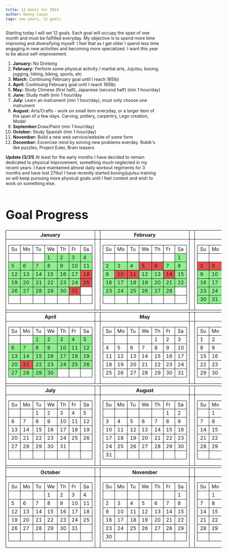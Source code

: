 ```yaml
---
title: 12 Goals for 2014
author: Kenny Cason
tags: new years, 12 goals
---
```


Starting today I will set 12 goals. Each goal will occupy the span of one month and must be fulfilled everyday. My objective is to spend more time improving and diversifying myself. I feel that as I get older I spend less time engaging in new activities and becoming more specialized. I want this year to be about self-improvement.

<ol>
	<li><b>January:</b> No Drinking</li>
	<li><b>February:</b> Perform some physical activity / martial arts, Jujutsu, boxing, jogging, hiking, biking, sports, etc</li>
	<li><b>March:</b> Continuing February goal until I reach 185lb)</li>
	<li><b>April:</b> Continuing February goal until I reach 185lb)</li>
	<li><b>May:</b> Study Chinese (first half), Japanese (second half) (min 1 hour/day)</li>
	<li><b>June:</b> Study math (min 1 hour/day</li>
	<li><b>July:</b> Learn an instrument (min 1 hour/day), must only choose one instrument</li>
	<li><b>August:</b> Arts/Crafts - work on small item everyday, or a larger item of the span of a few days. Carving, pottery, carpentry, Lego creation, Model</li>
	<li><b>September:</b>Draw/Paint (min 1 hour/day)</li>
	<li><b>October:</b> Study Spanish (min 1 hour/day)</li>
	<li><b>November:</b> Build a new web service/website of some form</li>
	<li><b>December:</b> Excercise mind by solving new problems everday. Rubik's like puzzles, Project Euler, Brain teasers</li>
</ol>

**Update (3/31)** At least for the early months I have decided to remain dedicated to physical improvement, something much neglected in my recent years. I have maintained almost daily workout regiments for 3 months and have lost 27lbs! I have recently started boxing/jujutsu training so will keep pursuing more physical goals until I feel content and wish to work on something else.


<div id=calarea><div><h1>Goal Progress</h1></div>
<table id=mct1 class="ct1 cl2 cp5 cc4 cd1 cf4 ci5 cu4 cj1 mct" cellspacing=0><tr><th>January</th><td class=cz></td><th>February</th><td class=cz></td><th>March</th></tr><tr><td class="cbm cba tc cbo"><table class="ca ca1"><tr class=cl><td>Su</td><td>Mo</td><td>Tu</td><td>We</td><td>Th</td><td>Fr</td><td class=cr>Sa</td></tr><tr><td>&nbsp;</td><td>&nbsp;</td><td>&nbsp;</td><td class="yes">1</td><td class="yes">2</td><td class="yes">3</td><td class="cr yes">4</td></tr><tr><td class="yes">5</td><td class="yes">6</td><td class="yes">7</td><td class="yes">8</td><td class="yes">9</td><td class="yes">10</td><td class="cr yes">11</td></tr><tr><td class="yes">12</td><td class="yes">13</td><td class="yes">14</td><td class="yes">15</td><td class="yes">16</td><td class="yes">17</td><td class="cr no">18</td></tr><tr><td class="yes">19</td><td class="yes">20</td><td class="yes">21</td><td class="yes">22</td><td class="yes">23</td><td class="yes">24</td><td class="cr no">25</td></tr><tr><td class="yes">26</td><td class="yes">27</td><td class="yes">28</td><td class="yes">29</td><td class="yes">30</td><td class="no">31</td><td class=cr>&nbsp;</td></tr><tr class=cb><td>&nbsp;</td><td>&nbsp;</td><td>&nbsp;</td><td>&nbsp;</td><td>&nbsp;</td><td>&nbsp;</td><td class=cr>&nbsp;</td></tr></table></td><td class=cz></td><td class="cbm cba tc cbo"><table class="ca ca1"><tr class=cl><td>Su</td><td>Mo</td><td>Tu</td><td>We</td><td>Th</td><td>Fr</td><td class=cr>Sa</td></tr><tr><td>&nbsp;</td><td>&nbsp;</td><td>&nbsp;</td><td>&nbsp;</td><td>&nbsp;</td><td>&nbsp;</td><td class="cr yes">1</td></tr><tr><td class="yes">2</td><td class="yes">3</td><td class="yes">4</td><td class="no">5</td><td class="no">6</td><td class="yes">7</td><td class="cr yes">8</td></tr><tr><td class="yes">9</td><td class="no">10</td><td class="no">11</td><td class="yes">12</td><td class="yes">13</td><td class="no">14</td><td class="cr yes">15</td></tr><tr><td class="yes">16</td><td class="yes">17</td><td class="yes">18</td><td class="yes">19</td><td class="yes">20</td><td class="yes">21</td><td class="cr yes">22</td></tr><tr><td class="yes">23</td><td class="yes">24</td><td class="yes">25</td><td class="yes">26</td><td class="yes">27</td><td class="yes">28</td><td class=cr>&nbsp;</td></tr><tr class=cb><td>&nbsp;</td><td>&nbsp;</td><td>&nbsp;</td><td>&nbsp;</td><td>&nbsp;</td><td>&nbsp;</td><td class=cr>&nbsp;</td></tr></table></td><td class=cz></td><td class="cbm cba tc cbo"><table class="ca ca1"><tr class=cl><td>Su</td><td>Mo</td><td>Tu</td><td>We</td><td>Th</td><td>Fr</td><td class=cr>Sa</td></tr><tr><td>&nbsp;</td><td>&nbsp;</td><td>&nbsp;</td><td>&nbsp;</td><td>&nbsp;</td><td>&nbsp;</td><td class="cr yes">1</td></tr><tr><td class="no">2</td><td class="no">3</td><td class="yes">4</td><td class="yes">5</td><td class="yes">6</td><td class="yes">7</td><td class="cr yes">8</td></tr><tr><td class="yes">9</td><td class="yes">10</td><td class="yes">11</td><td class="yes">12</td><td class="yes">13</td><td class="no">14</td><td class="cr yes">15</td></tr><tr><td class="yes">16</td><td class="yes">17</td><td class="no">18</td><td class="yes">19</td><td class="yes">20</td><td class="yes">21</td><td class="cr no">22</td></tr><tr><td class="yes">23</td><td class="yes">24</td><td class="yes">25</td><td class="no">26</td><td class="yes">27</td><td class="yes">28</td><td class="cr yes">29</td></tr><tr class="cb"><td class="yes">30</td><td class="yes">31</td><td>&nbsp;</td><td>&nbsp;</td><td>&nbsp;</td><td>&nbsp;</td><td class=cr>&nbsp;</td></tr></table></td></tr><tr class=ce><td colspan=5></td></tr><tr><th>April</th><td class=cz></td><th>May</th><td class=cz></td><th>June</th></tr><tr><td class="cbm cba tc cbo"><table class="ca ca1"><tr class=cl><td>Su</td><td>Mo</td><td>Tu</td><td>We</td><td>Th</td><td>Fr</td><td class=cr>Sa</td></tr><tr><td>&nbsp;</td><td>&nbsp;</td><td class="yes">1</td><td class="yes">2</td><td class="yes">3</td><td class="yes">4</td><td class="cr yes">5</td></tr><tr><td class="yes">6</td><td class="yes">7</td><td class="yes">8</td><td class="yes">9</td><td class="yes">10</td><td class="yes">11</td><td class="cr yes">12</td></tr><tr><td class="yes">13</td><td class="yes">14</td><td class="yes">15</td><td class="yes">16</td><td class="yes">17</td><td class="yes">18</td><td class="cr yes">19</td></tr><tr><td class="yes">20</td><td class="no">21</td><td class="yes">22</td><td class="yes">23</td><td class="yes">24</td><td class="yes">25</td><td class="cr yes">26</td></tr><tr class=cb><td class="yes">27</td><td class="yes">28</td><td class="yes">29</td><td class="yes">30</td><td>&nbsp;</td><td>&nbsp;</td><td class=cr>&nbsp;</td></tr></table></td><td class=cz></td><td class="cbm cba tc cbo"><table class="ca ca1"><tr class=cl><td>Su</td><td>Mo</td><td>Tu</td><td>We</td><td>Th</td><td>Fr</td><td class=cr>Sa</td></tr><tr><td>&nbsp;</td><td>&nbsp;</td><td>&nbsp;</td><td>&nbsp;</td><td>1</td><td>2</td><td class=cr>3</td></tr><tr><td>4</td><td>5</td><td>6</td><td>7</td><td>8</td><td>9</td><td class=cr>10</td></tr><tr><td>11</td><td>12</td><td>13</td><td>14</td><td>15</td><td>16</td><td class=cr>17</td></tr><tr><td>18</td><td>19</td><td>20</td><td>21</td><td>22</td><td>23</td><td class=cr>24</td></tr><tr class=cb><td>25</td><td>26</td><td>27</td><td>28</td><td>29</td><td>30</td><td class=cr>31</td></tr></table></td><td class=cz></td><td class="cbm cba tc cbo"><table class="ca ca1"><tr class=cl><td>Su</td><td>Mo</td><td>Tu</td><td>We</td><td>Th</td><td>Fr</td><td class=cr>Sa</td></tr><tr><td>1</td><td>2</td><td>3</td><td>4</td><td>5</td><td>6</td><td class=cr>7</td></tr><tr><td>8</td><td>9</td><td>10</td><td>11</td><td>12</td><td>13</td><td class=cr>14</td></tr><tr><td>15</td><td>16</td><td>17</td><td>18</td><td>19</td><td>20</td><td class=cr>21</td></tr><tr><td>22</td><td>23</td><td>24</td><td>25</td><td>26</td><td>27</td><td class=cr>28</td></tr><tr class=cb><td>29</td><td>30</td><td>&nbsp;</td><td>&nbsp;</td><td>&nbsp;</td><td>&nbsp;</td><td class=cr>&nbsp;</td></tr></table></td></tr><tr class=ce><td colspan=5></td></tr><tr><th>July</th><td class=cz></td><th>August</th><td class=cz></td><th>September</th></tr><tr><td class="cbm cba tc cbo"><table class="ca ca1"><tr class=cl><td>Su</td><td>Mo</td><td>Tu</td><td>We</td><td>Th</td><td>Fr</td><td class=cr>Sa</td></tr><tr><td>&nbsp;</td><td>&nbsp;</td><td>1</td><td>2</td><td>3</td><td>4</td><td class=cr>5</td></tr><tr><td>6</td><td>7</td><td>8</td><td>9</td><td>10</td><td>11</td><td class=cr>12</td></tr><tr><td>13</td><td>14</td><td>15</td><td>16</td><td>17</td><td>18</td><td class=cr>19</td></tr><tr><td>20</td><td>21</td><td>22</td><td>23</td><td>24</td><td>25</td><td class=cr>26</td></tr><tr><td>27</td><td>28</td><td>29</td><td>30</td><td>31</td><td>&nbsp;</td><td class=cr>&nbsp;</td></tr><tr class=cb><td>&nbsp;</td><td>&nbsp;</td><td>&nbsp;</td><td>&nbsp;</td><td>&nbsp;</td><td>&nbsp;</td><td class=cr>&nbsp;</td></tr></table></td><td class=cz></td><td class="cbm cba tc cbo"><table class="ca ca1"><tr class=cl><td>Su</td><td>Mo</td><td>Tu</td><td>We</td><td>Th</td><td>Fr</td><td class=cr>Sa</td></tr><tr><td>&nbsp;</td><td>&nbsp;</td><td>&nbsp;</td><td>&nbsp;</td><td>&nbsp;</td><td>1</td><td class=cr>2</td></tr><tr><td>3</td><td>4</td><td>5</td><td>6</td><td>7</td><td>8</td><td class=cr>9</td></tr><tr><td>10</td><td>11</td><td>12</td><td>13</td><td>14</td><td>15</td><td class=cr>16</td></tr><tr><td>17</td><td>18</td><td>19</td><td>20</td><td>21</td><td>22</td><td class=cr>23</td></tr><tr><td>24</td><td>25</td><td>26</td><td>27</td><td>28</td><td>29</td><td class=cr>30</td></tr><tr class=cb><td>31</td><td>&nbsp;</td><td>&nbsp;</td><td>&nbsp;</td><td>&nbsp;</td><td>&nbsp;</td><td class=cr>&nbsp;</td></tr></table></td><td class=cz></td><td class="cbm cba tc cbo"><table class="ca ca1"><tr class=cl><td>Su</td><td>Mo</td><td>Tu</td><td>We</td><td>Th</td><td>Fr</td><td class=cr>Sa</td></tr><tr><td>&nbsp;</td><td>1</td><td>2</td><td>3</td><td>4</td><td>5</td><td class=cr>6</td></tr><tr><td>7</td><td>8</td><td>9</td><td>10</td><td>11</td><td>12</td><td class=cr>13</td></tr><tr><td>14</td><td>15</td><td>16</td><td>17</td><td>18</td><td>19</td><td class=cr>20</td></tr><tr><td>21</td><td>22</td><td>23</td><td>24</td><td>25</td><td>26</td><td class=cr>27</td></tr><tr><td>28</td><td>29</td><td>30</td><td>&nbsp;</td><td>&nbsp;</td><td>&nbsp;</td><td class=cr>&nbsp;</td></tr><tr class=cb><td>&nbsp;</td><td>&nbsp;</td><td>&nbsp;</td><td>&nbsp;</td><td>&nbsp;</td><td>&nbsp;</td><td class=cr>&nbsp;</td></tr></table></td></tr><tr class=ce><td colspan=5></td></tr><tr><th>October</th><td class=cz></td><th>November</th><td class=cz></td><th>December</th></tr><tr><td class="cbm cba tc cbo"><table class="ca ca1"><tr class=cl><td>Su</td><td>Mo</td><td>Tu</td><td>We</td><td>Th</td><td>Fr</td><td class=cr>Sa</td></tr><tr><td>&nbsp;</td><td>&nbsp;</td><td>&nbsp;</td><td>1</td><td>2</td><td>3</td><td class=cr>4</td></tr><tr><td>5</td><td>6</td><td>7</td><td>8</td><td>9</td><td>10</td><td class=cr>11</td></tr><tr><td>12</td><td>13</td><td>14</td><td>15</td><td>16</td><td>17</td><td class=cr>18</td></tr><tr><td>19</td><td>20</td><td>21</td><td>22</td><td>23</td><td>24</td><td class=cr>25</td></tr><tr><td>26</td><td>27</td><td>28</td><td>29</td><td>30</td><td>31</td><td class=cr>&nbsp;</td></tr><tr class=cb><td>&nbsp;</td><td>&nbsp;</td><td>&nbsp;</td><td>&nbsp;</td><td>&nbsp;</td><td>&nbsp;</td><td class=cr>&nbsp;</td></tr></table></td><td class=cz></td><td class="cbm cba tc cbo"><table class="ca ca1"><tr class=cl><td>Su</td><td>Mo</td><td>Tu</td><td>We</td><td>Th</td><td>Fr</td><td class=cr>Sa</td></tr><tr><td>&nbsp;</td><td>&nbsp;</td><td>&nbsp;</td><td>&nbsp;</td><td>&nbsp;</td><td>&nbsp;</td><td class=cr>1</td></tr><tr><td>2</td><td>3</td><td>4</td><td>5</td><td>6</td><td>7</td><td class=cr>8</td></tr><tr><td>9</td><td>10</td><td>11</td><td>12</td><td>13</td><td>14</td><td class=cr>15</td></tr><tr><td>16</td><td>17</td><td>18</td><td>19</td><td>20</td><td>21</td><td class=cr>22</td></tr><tr><td>23</td><td>24</td><td>25</td><td>26</td><td>27</td><td>28</td><td class=cr>29</td></tr><tr class=cb><td>30</td><td>&nbsp;</td><td>&nbsp;</td><td>&nbsp;</td><td>&nbsp;</td><td>&nbsp;</td><td class=cr>&nbsp;</td></tr></table></td><td class=cz></td><td class="cbm cba tc cbo"><table class="ca ca1"><tr class=cl><td>Su</td><td>Mo</td><td>Tu</td><td>We</td><td>Th</td><td>Fr</td><td class=cr>Sa</td></tr><tr><td>&nbsp;</td><td>1</td><td>2</td><td>3</td><td>4</td><td>5</td><td class=cr>6</td></tr><tr><td>7</td><td>8</td><td>9</td><td>10</td><td>11</td><td>12</td><td class=cr>13</td></tr><tr><td>14</td><td>15</td><td>16</td><td>17</td><td>18</td><td>19</td><td class=cr>20</td></tr><tr><td>21</td><td>22</td><td>23</td><td>24</td><td>25</td><td>26</td><td class=cr>27</td></tr><tr><td>28</td><td>29</td><td>30</td><td>31</td><td>&nbsp;</td><td>&nbsp;</td><td class=cr>&nbsp;</td></tr><tr class=cb><td>&nbsp;</td><td>&nbsp;</td><td>&nbsp;</td><td>&nbsp;</td><td>&nbsp;</td><td>&nbsp;</td><td class=cr>&nbsp;</td></tr></table></td></tr></table></div>


<style type="text/css">
#calarea {
		width:700px;
		height:100%;
		float:left;
		clear:both;
		font-size:140%;
	}
#calarea .yes {
	background-color:lightgreen;
}
#calarea .no {
	background-color:#E65052;
}

#calarea td, #calarea th {
	border-right: black solid 1px;
	border-left: black solid 1px;
	border-top: black solid 1px;
	border-bottom: black solid 1px;
}
</style>


